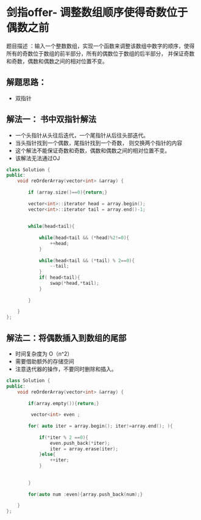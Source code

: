 # 剑指offer- 调整数组顺序使得奇数位于偶数之前
题目描述 ：输入一个整数数组，实现一个函数来调整该数组中数字的顺序，使得所有的奇数位于数组的前半部分，所有的偶数位于数组的后半部分，
并保证奇数和奇数，偶数和偶数之间的相对位置不变。

## 解题思路：
- 双指针

## 解法一： 书中双指针解法
- 一个头指针从头往后迭代，一个尾指针从后往头部迭代。
- 当头指针找到一个偶数，尾指针找到一个奇数， 则交换两个指针的内容
- 这个解法不能保证奇数和奇数，偶数和偶数之间的相对位置不变。
- 该解法无法通过OJ

```c++
class Solution {
public:
    void reOrderArray(vector<int> &array) {
        
        if (array.size()==0){return;}
        
        vector<int>::iterator head = array.begin();
        vector<int>::iterator tail = array.end()-1;
        
        
        while(head<tail){
            
            while(head<tail && (*head)%2!=0){
                ++head;
            }
            
            while(head<tail && (*tail) % 2==0){
                --tail;
            }
            if( head<tail){
                swap(*head,*tail);
            }
            
        }
        
    }
};
```


## 解法二：将偶数插入到数组的尾部

- 时间复杂度为 O（n^2）
- 需要借助额外的存储空间
- 注意迭代器的操作，不要同时删除和插入。

```c++
class Solution {
public:
    void reOrderArray(vector<int> &array) {
        
        if(array.empty()){return;}
        
         vector<int> even ;
        
        for( auto iter = array.begin(); iter!=array.end(); ){
            
            if(*iter % 2 ==0){
                even.push_back(*iter);
                iter = array.erase(iter);
            }else{
                ++iter;
            }
            
            
        }
        
        for(auto num :even){array.push_back(num);}
        
    }
};
```
